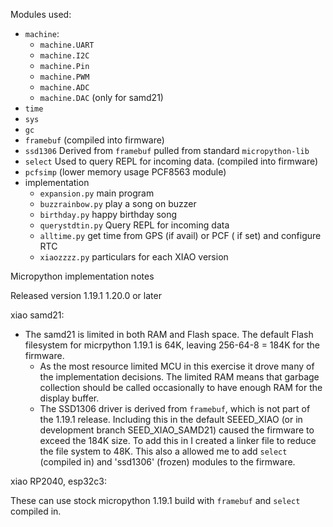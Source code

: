 Modules used:

- `machine`:
   + `machine.UART`
   + `machine.I2C`
   + `machine.Pin`
   + `machine.PWM`
   + `machine.ADC`
   + `machine.DAC` (only for samd21)
- `time`
- `sys`
- `gc`
- `framebuf` (compiled into firmware)
- `ssd1306` Derived from `framebuf` pulled from standard `micropython-lib`
- `select`  Used to query REPL for incoming data.  (compiled into firmware)
- `pcfsimp` (lower memory usage PCF8563 module)
- implementation
   + `expansion.py`     main program
   + `buzzrainbow.py`   play a song on buzzer
   + `birthday.py`      happy birthday song  
   + `querystdtin.py`   Query REPL for incoming data
   + `alltime.py`       get time from GPS (if avail) or PCF ( if set) and configure RTC
   + `xiaozzzz.py`      particulars for each XIAO version


Micropython implementation notes

Released version 1.19.1 1.20.0  or later

xiao samd21:

* The samd21 is limited in both RAM and Flash space.  The default Flash filesystem for micrpython 1.19.1 is 64K, leaving 256-64-8 = 184K for the firmware.
   * As the most resource limited MCU in this exercise it drove many of the implementation decisions.  The limited RAM means that garbage collection should be called occasionally to have enough RAM for the display buffer.
   * The SSD1306 driver is derived from `framebuf`, which is not part of the 1.19.1 release.  Including this in the default SEEED_XIAO (or in development branch SEED_XIAO_SAMD21) caused the firmware to exceed the 184K size.  To add this in  I created a linker file to reduce the file system to 48K.  This also a allowed me to add `select` (compiled in) and 'ssd1306' (frozen) modules to the firmware.

xiao RP2040, esp32c3:

These can use stock micropython 1.19.1 build with `framebuf` and `select` compiled in.

